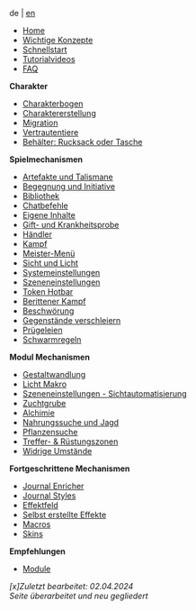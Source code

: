 
de | [en](Home)

* [Home](de-home)
* [Wichtige Konzepte](de-wichtige-konzepte)
* [Schnellstart](de-dsa_5_welt_erstellen)
* [Tutorialvideos](de-tutorials)
* [FAQ](de-faq)

**Charakter**
* [Charakterbogen](de-charakterbogen)
* [Charaktererstellung](de-charaktererstellung)
* [Migration](de-import-funktion)
* [Vertrautentiere](de-vertrautentiere)
* [Behälter: Rucksack oder Tasche](de-behaelter-rucksack-oder-tasche)

**Spielmechanismen**
* [Artefakte und Talismane](de-artefakte-und-talismane)
* [Begegnung und Initiative](de-begegnung_und_initiative)
* [Bibliothek](de-bibliothek)
* [Chatbefehle](de-chatbefehle)
* [Eigene Inhalte](de-eigene_inhalte_erstellen)
* [Gift- und Krankheitsprobe](de-gift-und-krankheitsprobe)
* [Händler](de-haendler)
* [Kampf](de-kampf)
* [Meister-Menü](de-meister-menue)
* [Sicht und Licht](de-sicht_und_licht)
* [Systemeinstellungen](de-systemeinstellungen)
* [Szeneneinstellungen](de-meister-menue-szeneneinstellungen)
* [Token Hotbar](de-token-hotbar)
* [Berittener Kampf](de-berittener-kampf)
* [Beschwörung](de-beschwoerung)
* [Gegenstände verschleiern](de-gegenstaende-verschleiern)
* [Prügeleien](de-pruegelei)
* [Schwarmregeln](de-schwarmregeln)

**Modul Mechanismen**
* [Gestaltwandlung](de-gestaltwandlung)
* [Licht Makro](de-licht-und-sicht-makro)
* [Szeneneinstellungen - Sichtautomatisierung](de-meister-menue-sichtautomatisierung)
* [Zuchtgrube](de-meister-menue-zuchtgrube)
* [Alchimie](de-alchimie)
* [Nahrungssuche und Jagd](de-nahrungssuche)
* [Pflanzensuche](de-pflanzensuche)
* [Treffer- & Rüstungszonen](de-trefferzonen)
* [Widrige Umstände](de-umstaende)

**Fortgeschrittene Mechanismen**
* [Journal Enricher](de-journal-probe_anfordern)
* [Journal Styles](de-journal-dsa_icons_auge)
* [Effektfeld](de-effekt_feld)
* [Selbst erstellte Effekte](de-status-selbst-erstellte-effekte)
* [Macros](de-makro-probe-anfordern)
* [Skins](de-skins)

**Empfehlungen**
* [Module](de-module)

*[x]Zuletzt bearbeitet: 02.04.2024*  
*Seite überarbeitet und neu gegliedert*  
